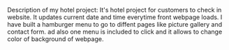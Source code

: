 Description of my hotel project: 
It's hotel project for customers to check in website.
It updates current date and time everytime front webpage loads. 
I have built a hamburger menu to go to diffent pages like picture gallery and contact form.
ad also one menu is included to click and it allows to change color of background of webpage. 